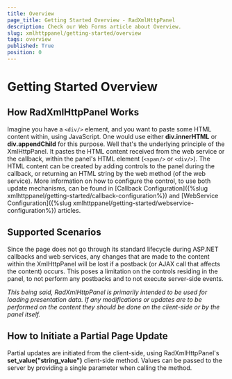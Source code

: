 ```yaml
---
title: Overview
page_title: Getting Started Overview - RadXmlHttpPanel
description: Check our Web Forms article about Overview.
slug: xmlhttppanel/getting-started/overview
tags: overview
published: True
position: 0
---
```


# Getting Started Overview



## How RadXmlHttpPanel Works

Imagine you have a `<div/>` element, and you want to paste some HTML content within, using JavaScript. One would use either **div.innerHTML** or **div.appendChild** for this purpose. Well that's the underlying principle of the XmlHttpPanel. It pastes the HTML content received from the web service or the callback, within the panel's HTML element (`<span/>` or `<div/>`). The HTML content can be created by adding controls to the panel during the callback, or returning an HTML string by the web method (of the web service). More information on how to configure the control, to use both update mechanisms, can be found in [Callback Configuration]({%slug xmlhttppanel/getting-started/callback-configuration%}) and [WebService Configuration]({%slug xmlhttppanel/getting-started/webservice-configuration%}) articles.





## Supported Scenarios

Since the page does not go through its standard lifecycle during ASP.NET callbacks and web services, any changes that are made to the content within the XmlHttpPanel will be lost if a postback (or AJAX call that affects the content) occurs. This poses a limitation on the controls residing in the panel, to not perform any postbacks and to not execute server-side events.

*This being said, RadXmlHttpPanel is primarily intended to be used for loading presentation data. If any modifications or updates are to be performed on the content they should be done on the client-side or by the panel itself.*



## How to Initiate a Partial Page Update

Partial updates are initiated from the client-side, using RadXmlHttpPanel's **set_value("string_value")** client-side method. Values can be passed to the server by providing a single parameter when calling the method.
